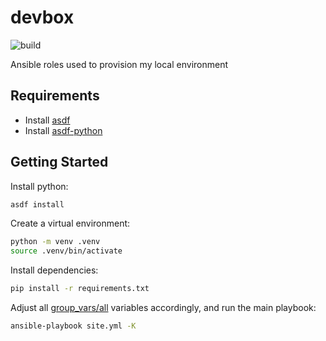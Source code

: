 # devbox

![build](https://github.com/sestrella/devbox/workflows/build/badge.svg)

Ansible roles used to provision my local environment

## Requirements

- Install [asdf][asdf]
- Install [asdf-python][asdf-python]

## Getting Started

Install python:

```sh
asdf install
```

Create a virtual environment:

```sh
python -m venv .venv
source .venv/bin/activate
```

Install dependencies:

```sh
pip install -r requirements.txt
```

Adjust all [group_vars/all](group_vars/all) variables accordingly, and run the
main playbook:

```sh
ansible-playbook site.yml -K
```

[asdf]: https://github.com/asdf-vm/asdf
[asdf-python]: https://github.com/danhper/asdf-python
